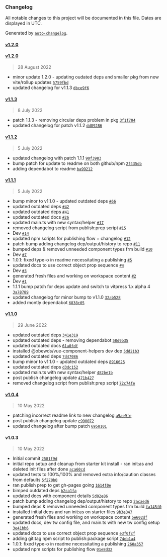 ### Changelog

All notable changes to this project will be documented in this file. Dates are displayed in UTC.

Generated by [`auto-changelog`](https://github.com/CookPete/auto-changelog).

#### [v1.2.0](https://github.com/obewds/tw-bg-palette-console/compare/v1.2.0...v1.2.0)

#### [v1.2.0](https://github.com/obewds/tw-bg-palette-console/compare/v1.1.3...v1.2.0)

> 28 August 2022

- minor update 1.2.0 - updating oudated deps and smaller pkg from new vite/rollup updates [`5759fbd`](https://github.com/obewds/tw-bg-palette-console/commit/5759fbd27730b86cc7147caffb9b3d36bb1d8248)
- updated changelog for v1.1.3 [`dbce9f6`](https://github.com/obewds/tw-bg-palette-console/commit/dbce9f67385e19f29ac538527bb8edb6756990f2)

#### [v1.1.3](https://github.com/obewds/tw-bg-palette-console/compare/v1.1.2...v1.1.3)

> 8 July 2022

- patch 1.1.3 - removing circular deps problem in pkg [`3f1f704`](https://github.com/obewds/tw-bg-palette-console/commit/3f1f70407b044576cd73ab2f2a88befd2955635b)
- updated changelog for patch v1.1.2 [`dd89286`](https://github.com/obewds/tw-bg-palette-console/commit/dd8928657cffa18f4ea799dafddca40627fd1ce0)

#### [v1.1.2](https://github.com/obewds/tw-bg-palette-console/compare/v1.1.1...v1.1.2)

> 5 July 2022

- updated changelog with patch 1.1.1 [`90f3983`](https://github.com/obewds/tw-bg-palette-console/commit/90f39831d211c4692dfbd6404bd6ad13017dd63c)
- bump patch for update to readme on both github/npm [`2f435db`](https://github.com/obewds/tw-bg-palette-console/commit/2f435db603b86500399e9b31ad8e2c0af923d053)
- adding dependabot to readme [`ba99212`](https://github.com/obewds/tw-bg-palette-console/commit/ba992122ead23cd9de53e1a05bcf869f586bbf31)

#### [v1.1.1](https://github.com/obewds/tw-bg-palette-console/compare/v1.1.0...v1.1.1)

> 5 July 2022

- bump minor to v1.1.0 - updated outdated deps [`#66`](https://github.com/obewds/tw-bg-palette-console/pull/66)
- updated outdated deps [`#42`](https://github.com/obewds/tw-bg-palette-console/pull/42)
- updated outdated deps [`#41`](https://github.com/obewds/tw-bg-palette-console/pull/41)
- updated outdated docs [`#26`](https://github.com/obewds/tw-bg-palette-console/pull/26)
- updated main.ts with new syntax/helper [`#17`](https://github.com/obewds/tw-bg-palette-console/pull/17)
- removed changelog script from publish:prep script [`#15`](https://github.com/obewds/tw-bg-palette-console/pull/15)
- Dev [`#14`](https://github.com/obewds/tw-bg-palette-console/pull/14)
- updated npm scripts for publishing flow + changelog [`#12`](https://github.com/obewds/tw-bg-palette-console/pull/12)
- patch bump adding changelog dep/output/history to repo [`#11`](https://github.com/obewds/tw-bg-palette-console/pull/11)
- bumped deps & removed unneeded component types frm build [`#10`](https://github.com/obewds/tw-bg-palette-console/pull/10)
- Dev [`#7`](https://github.com/obewds/tw-bg-palette-console/pull/7)
- 1.0.1: fixed type-o in readme necessitating a publishing [`#5`](https://github.com/obewds/tw-bg-palette-console/pull/5)
- updated docs to use correct object prop sequence [`#4`](https://github.com/obewds/tw-bg-palette-console/pull/4)
- Dev [`#3`](https://github.com/obewds/tw-bg-palette-console/pull/3)
- generated fresh files and working on workspace content [`#2`](https://github.com/obewds/tw-bg-palette-console/pull/2)
- Dev [`#1`](https://github.com/obewds/tw-bg-palette-console/pull/1)
- 1.1.1 bump patch for deps update and switch to vitpress 1.x alpha 4 [`3a78789`](https://github.com/obewds/tw-bg-palette-console/commit/3a78789977c2173fd96b6798a8d85073946e005b)
- updated changelog for minor bump to v1.1.0 [`32ab528`](https://github.com/obewds/tw-bg-palette-console/commit/32ab5289e9898b84d74198ef7845ba9eeee49a85)
- added montly dependabot [`6838c05`](https://github.com/obewds/tw-bg-palette-console/commit/6838c05bfa03be6f4dfb11790080f97142061b96)

#### [v1.1.0](https://github.com/obewds/tw-bg-palette-console/compare/v1.0.4...v1.1.0)

> 29 June 2022

- updated outdated deps [`341e319`](https://github.com/obewds/tw-bg-palette-console/commit/341e319471ce4cbcdbd04e7ed75c75b4d6158a5c)
- updated outdated deps - removing dependabot [`58d9b35`](https://github.com/obewds/tw-bg-palette-console/commit/58d9b35656263328fda4e33b4571e0645c4db147)
- updated outdated docs [`61a0fdf`](https://github.com/obewds/tw-bg-palette-console/commit/61a0fdffb33cc544c7db96f5145865bc960e8071)
- installed @obewds/vue-component-helpers dev dep [`5dd21b3`](https://github.com/obewds/tw-bg-palette-console/commit/5dd21b32c221edbbebf6e3295780d67f9566b9dc)
- updated outdated deps [`7d47086`](https://github.com/obewds/tw-bg-palette-console/commit/7d47086dfa43bd5ac371ebee632179fa79b6b85d)
- bump minor to v1.1.0 - updated outdated deps [`8916625`](https://github.com/obewds/tw-bg-palette-console/commit/891662549c0ae2ddf8a32f1a4bdcf0ea1e266349)
- updated outdated deps [`d3dc152`](https://github.com/obewds/tw-bg-palette-console/commit/d3dc1527a23b16bcf4662c77bd8823554be5ccf6)
- updated main.ts with new syntax/helper [`482be1b`](https://github.com/obewds/tw-bg-palette-console/commit/482be1bbbf0d7595f5bd258c0f22a1b0d18c668d)
- post publish changelog update [`471b427`](https://github.com/obewds/tw-bg-palette-console/commit/471b427cfd6a8ab60d04591b194292c7db824378)
- removed changelog script from publish:prep script [`72c74fe`](https://github.com/obewds/tw-bg-palette-console/commit/72c74fe8ced7e430085664f8edf5a64142ff9370)

#### [v1.0.4](https://github.com/obewds/tw-bg-palette-console/compare/v1.0.3...v1.0.4)

> 10 May 2022

- patching incorrect readme link to new changelog [`a9ae9fe`](https://github.com/obewds/tw-bg-palette-console/commit/a9ae9fec283d8cbd4370b692d940683e16fb9efa)
- post publish changelog update [`c990072`](https://github.com/obewds/tw-bg-palette-console/commit/c990072636aa8c361efa37d2849e2f7ee082463e)
- updated changelog after bump patch [`6958101`](https://github.com/obewds/tw-bg-palette-console/commit/695810109e09122c0144d839e1996e43138852ef)

#### v1.0.3

> 10 May 2022

- Initial commit [`2581f9d`](https://github.com/obewds/tw-bg-palette-console/commit/2581f9def1b429a13642597a4cbfc046d0d01050)
- initial repo setup and cleanup from starter kit install - ran init:as and deleted init files after done [`aca60cd`](https://github.com/obewds/tw-bg-palette-console/commit/aca60cdee97024a977b52abafa05ced3918659fe)
- updated tests to 100%/100% and removed extra info/caution classes from defaults [`5f270b0`](https://github.com/obewds/tw-bg-palette-console/commit/5f270b06ec343ae15ff67f14ad43e4f3c2ccd6f5)
- ran publish prep to get gh-pages going [`1614f0e`](https://github.com/obewds/tw-bg-palette-console/commit/1614f0efb12d199712053b7a386478776f09d002)
- bimped outdated deps [`b2ca1fa`](https://github.com/obewds/tw-bg-palette-console/commit/b2ca1fa992677c2ab3ec8844ced9b939fc83eb97)
- updated docs with component details [`5d02e86`](https://github.com/obewds/tw-bg-palette-console/commit/5d02e867ebe0657247257a6fdc966261b0a3acc3)
- patch bump adding changelog dep/output/history to repo [`2acaed6`](https://github.com/obewds/tw-bg-palette-console/commit/2acaed66961ed82afb3cf30dc01f20fdd2e05532)
- bumped deps & removed unneeded component types frm build [`fa145f0`](https://github.com/obewds/tw-bg-palette-console/commit/fa145f08a09ed3a5858766c00ff4b4bc8d93536f)
- installed initial deps and ran init:as on starter files [`9b3e047`](https://github.com/obewds/tw-bg-palette-console/commit/9b3e04789d925e47b4b9e829a8c1b1b580ea6394)
- generated fresh files and working on workspace content [`be602df`](https://github.com/obewds/tw-bg-palette-console/commit/be602df57f5a725b4649bb7167993e308e6de0b8)
- updated docs, dev tw config file, and main.ts with new tw config setup [`3e41bb6`](https://github.com/obewds/tw-bg-palette-console/commit/3e41bb6f03f25f259670bb9688f44b43ebec471d)
- updated docs to use correct object prop sequence [`e3f0fcf`](https://github.com/obewds/tw-bg-palette-console/commit/e3f0fcf54a53106e5b869950fb69e14f595ee87a)
- adding git:tag npm script to publish:package script [`74eb1a4`](https://github.com/obewds/tw-bg-palette-console/commit/74eb1a43299aafb530c29dbb0e24a28d3a364e7d)
- 1.0.1: fixed type-o in readme necessitating a publishing [`260a357`](https://github.com/obewds/tw-bg-palette-console/commit/260a3571c34d658dfb4cdd3c713ac60b667e26d6)
- updated npm scripts for publishing flow [`01e8d32`](https://github.com/obewds/tw-bg-palette-console/commit/01e8d32fb7525ce232caff3c2dc68750c5b6edb0)
